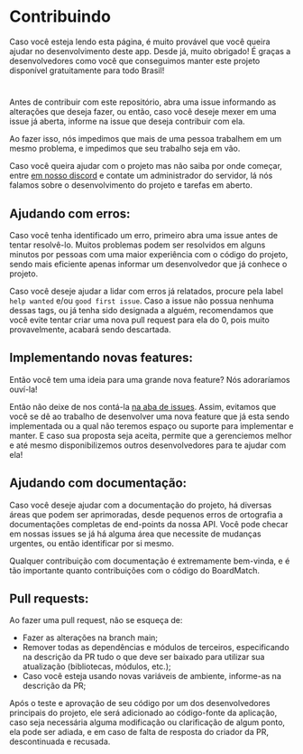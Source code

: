# Contribuindo

Caso você esteja lendo esta página, é muito provável que você queira ajudar no
desenvolvimento deste app. Desde já, muito obrigado! É graças a desenvolvedores
como você que conseguimos manter este projeto disponível gratuitamente para todo Brasil!

#

Antes de contribuir com este repositório, abra uma issue informando as alterações
que deseja fazer, ou então, caso você deseje mexer em uma issue já aberta, informe
na issue que deseja contribuir com ela.

Ao fazer isso, nós impedimos que mais de uma pessoa trabalhem em um mesmo problema,
e impedimos que seu trabalho seja em vão.

Caso você queira ajudar com o projeto mas não saiba por onde começar, entre 
<a href="https://discord.gg/8qaWsHYESn">em nosso discord</a> e contate um
administrador do servidor, lá nós falamos sobre o desenvolvimento do projeto
e tarefas em aberto.

## Ajudando com erros:

Caso você tenha identificado um erro, primeiro abra uma issue antes de tentar resolvê-lo.
Muitos problemas podem ser resolvidos em alguns minutos por pessoas com uma maior experiência
com o código do projeto, sendo mais eficiente apenas informar um desenvolvedor que já conhece o
projeto.

Caso você deseje ajudar a lidar com erros já relatados, procure pela label `help wanted` e/ou
`good first issue`. Caso a issue não possua nenhuma dessas tags, ou já tenha sido designada a 
alguém, recomendamos que você evite tentar criar uma nova pull request para ela do 0, pois 
muito provavelmente, acabará sendo descartada.

## Implementando novas features:

Então você tem uma ideia para uma grande nova feature? Nós adoraríamos ouví-la!

Então não deixe de nos contá-la <a href="https://github.com/vidacalura/BoardMatch/issues">na aba de issues</a>.
Assim, evitamos que você se dê ao trabalho de desenvolver uma nova feature que já esta sendo implementada
ou a qual não teremos espaço ou suporte para implementar e manter. E caso sua proposta seja aceita, permite
que a gerenciemos melhor e até mesmo disponibilizemos outros desenvolvedores para te ajudar com ela!

## Ajudando com documentação:

Caso você deseje ajudar com a documentação do projeto, há diversas áreas que podem ser aprimoradas,
desde pequenos erros de ortografia a documentações completas de end-points da nossa API. Você pode
checar em nossas issues se já há alguma área que necessite de mudanças urgentes, ou então identificar
por si mesmo.

Qualquer contribuição com documentação é extremamente bem-vinda, e é tão importante quanto contribuições
com o código do BoardMatch.

## Pull requests:

Ao fazer uma pull request, não se esqueça de:

* Fazer as alterações na branch main;
* Remover todas as dependências e módulos de terceiros, especificando na descrição da PR tudo o que deve ser baixado
para utilizar sua atualização (bibliotecas, módulos, etc.);
* Caso você esteja usando novas variáveis de ambiente, informe-as na descrição da PR;

Após o teste e aprovação de seu código por um dos desenvolvedores principais do projeto, ele
será adicionado ao código-fonte da aplicação, caso seja necessária alguma modificação ou clarificação 
de algum ponto, ela pode ser adiada, e em caso de falta de resposta do criador da PR, descontinuada e recusada.